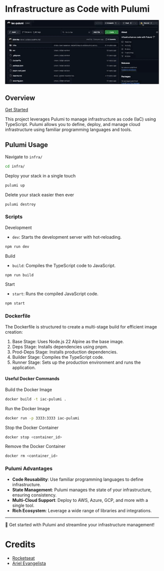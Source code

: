 # Infrastructure as Code with Pulumi

![star](/public/star.gif)

## Overview

[Get Started](https://www.pulumi.com/docs/iac/get-started/aws/)

This project leverages Pulumi to manage infrastructure as code (IaC) using TypeScript. Pulumi allows you to define, deploy, and manage cloud infrastructure using familiar programming languages and tools.

## Pulumi Usage

Navigate to `infra/`

```sh
cd infra/
```

Deploy your stack in a single touch

```sh
pulumi up
```

Delete your stack easier then ever

```sh
pulumi destroy
```

### Scripts

Development

- `dev`: Starts the development server with hot-reloading.

```sh
npm run dev
```

Build

- `build`: Compiles the TypeScript code to JavaScript.

```sh
npm run build
```

Start

- `start`: Runs the compiled JavaScript code.

```sh
npm start
```

### Dockerfile

The Dockerfile is structured to create a multi-stage build for efficient image creation:

1. Base Stage: Uses Node.js 22 Alpine as the base image.
2. Deps Stage: Installs dependencies using pnpm.
3. Prod-Deps Stage: Installs production dependencies.
4. Builder Stage: Compiles the TypeScript code.
5. Runner Stage: Sets up the production environment and runs the application.

#### Useful Docker Commands

Build the Docker Image

```sh
docker build -t iac-pulumi .
```

Run the Docker Image

```sh
docker run -p 3333:3333 iac-pulumi
```

Stop the Docker Container

```sh
docker stop <container_id>
```

Remove the Docker Container

```sh
docker rm <container_id>
```

### Pulumi Advantages

- **Code Reusability**: Use familiar programming languages to define infrastructure.
- **State Management**: Pulumi manages the state of your infrastructure, ensuring consistency.
- **Multi-Cloud Support**: Deploy to AWS, Azure, GCP, and more with a single tool.
- **Rich Ecosystem**: Leverage a wide range of libraries and integrations.

---

🚀 Get started with Pulumi and streamline your infrastructure management!

# Credits

- [Rocketseat](https://rseat.in/PHuNS8XU3)
- [Ariel Evangelista](https://linkedin.com/in/ariel-evangelista/)
